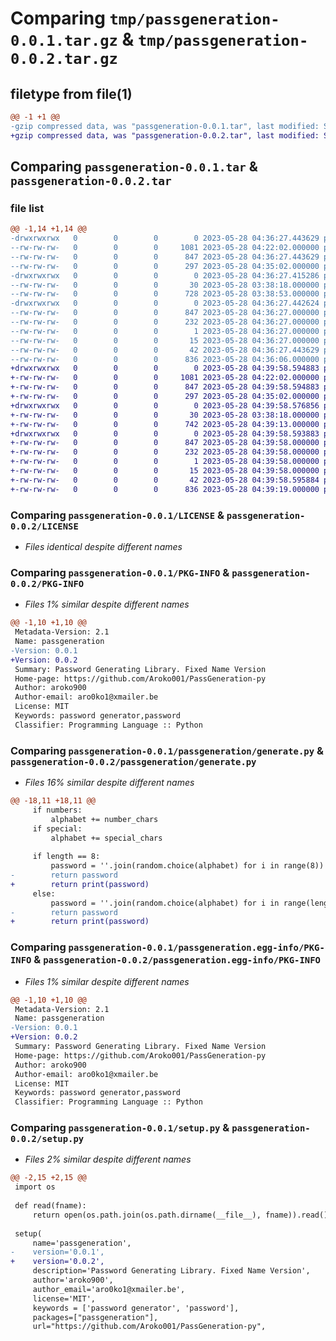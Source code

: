 # Comparing `tmp/passgeneration-0.0.1.tar.gz` & `tmp/passgeneration-0.0.2.tar.gz`

## filetype from file(1)

```diff
@@ -1 +1 @@
-gzip compressed data, was "passgeneration-0.0.1.tar", last modified: Sun May 28 04:36:27 2023, max compression
+gzip compressed data, was "passgeneration-0.0.2.tar", last modified: Sun May 28 04:39:58 2023, max compression
```

## Comparing `passgeneration-0.0.1.tar` & `passgeneration-0.0.2.tar`

### file list

```diff
@@ -1,14 +1,14 @@
-drwxrwxrwx   0        0        0        0 2023-05-28 04:36:27.443629 passgeneration-0.0.1/
--rw-rw-rw-   0        0        0     1081 2023-05-28 04:22:02.000000 passgeneration-0.0.1/LICENSE
--rw-rw-rw-   0        0        0      847 2023-05-28 04:36:27.443629 passgeneration-0.0.1/PKG-INFO
--rw-rw-rw-   0        0        0      297 2023-05-28 04:35:02.000000 passgeneration-0.0.1/README.md
-drwxrwxrwx   0        0        0        0 2023-05-28 04:36:27.415286 passgeneration-0.0.1/passgeneration/
--rw-rw-rw-   0        0        0       30 2023-05-28 03:38:18.000000 passgeneration-0.0.1/passgeneration/__init__.py
--rw-rw-rw-   0        0        0      728 2023-05-28 03:38:53.000000 passgeneration-0.0.1/passgeneration/generate.py
-drwxrwxrwx   0        0        0        0 2023-05-28 04:36:27.442624 passgeneration-0.0.1/passgeneration.egg-info/
--rw-rw-rw-   0        0        0      847 2023-05-28 04:36:27.000000 passgeneration-0.0.1/passgeneration.egg-info/PKG-INFO
--rw-rw-rw-   0        0        0      232 2023-05-28 04:36:27.000000 passgeneration-0.0.1/passgeneration.egg-info/SOURCES.txt
--rw-rw-rw-   0        0        0        1 2023-05-28 04:36:27.000000 passgeneration-0.0.1/passgeneration.egg-info/dependency_links.txt
--rw-rw-rw-   0        0        0       15 2023-05-28 04:36:27.000000 passgeneration-0.0.1/passgeneration.egg-info/top_level.txt
--rw-rw-rw-   0        0        0       42 2023-05-28 04:36:27.443629 passgeneration-0.0.1/setup.cfg
--rw-rw-rw-   0        0        0      836 2023-05-28 04:36:06.000000 passgeneration-0.0.1/setup.py
+drwxrwxrwx   0        0        0        0 2023-05-28 04:39:58.594883 passgeneration-0.0.2/
+-rw-rw-rw-   0        0        0     1081 2023-05-28 04:22:02.000000 passgeneration-0.0.2/LICENSE
+-rw-rw-rw-   0        0        0      847 2023-05-28 04:39:58.594883 passgeneration-0.0.2/PKG-INFO
+-rw-rw-rw-   0        0        0      297 2023-05-28 04:35:02.000000 passgeneration-0.0.2/README.md
+drwxrwxrwx   0        0        0        0 2023-05-28 04:39:58.576856 passgeneration-0.0.2/passgeneration/
+-rw-rw-rw-   0        0        0       30 2023-05-28 03:38:18.000000 passgeneration-0.0.2/passgeneration/__init__.py
+-rw-rw-rw-   0        0        0      742 2023-05-28 04:39:13.000000 passgeneration-0.0.2/passgeneration/generate.py
+drwxrwxrwx   0        0        0        0 2023-05-28 04:39:58.593883 passgeneration-0.0.2/passgeneration.egg-info/
+-rw-rw-rw-   0        0        0      847 2023-05-28 04:39:58.000000 passgeneration-0.0.2/passgeneration.egg-info/PKG-INFO
+-rw-rw-rw-   0        0        0      232 2023-05-28 04:39:58.000000 passgeneration-0.0.2/passgeneration.egg-info/SOURCES.txt
+-rw-rw-rw-   0        0        0        1 2023-05-28 04:39:58.000000 passgeneration-0.0.2/passgeneration.egg-info/dependency_links.txt
+-rw-rw-rw-   0        0        0       15 2023-05-28 04:39:58.000000 passgeneration-0.0.2/passgeneration.egg-info/top_level.txt
+-rw-rw-rw-   0        0        0       42 2023-05-28 04:39:58.595884 passgeneration-0.0.2/setup.cfg
+-rw-rw-rw-   0        0        0      836 2023-05-28 04:39:19.000000 passgeneration-0.0.2/setup.py
```

### Comparing `passgeneration-0.0.1/LICENSE` & `passgeneration-0.0.2/LICENSE`

 * *Files identical despite different names*

### Comparing `passgeneration-0.0.1/PKG-INFO` & `passgeneration-0.0.2/PKG-INFO`

 * *Files 1% similar despite different names*

```diff
@@ -1,10 +1,10 @@
 Metadata-Version: 2.1
 Name: passgeneration
-Version: 0.0.1
+Version: 0.0.2
 Summary: Password Generating Library. Fixed Name Version
 Home-page: https://github.com/Aroko001/PassGeneration-py
 Author: aroko900
 Author-email: aro0ko1@xmailer.be
 License: MIT
 Keywords: password generator,password
 Classifier: Programming Language :: Python
```

### Comparing `passgeneration-0.0.1/passgeneration/generate.py` & `passgeneration-0.0.2/passgeneration/generate.py`

 * *Files 16% similar despite different names*

```diff
@@ -18,11 +18,11 @@
     if numbers:
         alphabet += number_chars
     if special:
         alphabet += special_chars
     
     if length == 8:
         password = ''.join(random.choice(alphabet) for i in range(8))
-        return password
+        return print(password)
     else:
         password = ''.join(random.choice(alphabet) for i in range(length))
-        return password
+        return print(password)
```

### Comparing `passgeneration-0.0.1/passgeneration.egg-info/PKG-INFO` & `passgeneration-0.0.2/passgeneration.egg-info/PKG-INFO`

 * *Files 1% similar despite different names*

```diff
@@ -1,10 +1,10 @@
 Metadata-Version: 2.1
 Name: passgeneration
-Version: 0.0.1
+Version: 0.0.2
 Summary: Password Generating Library. Fixed Name Version
 Home-page: https://github.com/Aroko001/PassGeneration-py
 Author: aroko900
 Author-email: aro0ko1@xmailer.be
 License: MIT
 Keywords: password generator,password
 Classifier: Programming Language :: Python
```

### Comparing `passgeneration-0.0.1/setup.py` & `passgeneration-0.0.2/setup.py`

 * *Files 2% similar despite different names*

```diff
@@ -2,15 +2,15 @@
 import os
 
 def read(fname):
     return open(os.path.join(os.path.dirname(__file__), fname)).read()
 
 setup(
     name='passgeneration',
-    version='0.0.1',
+    version='0.0.2',
     description='Password Generating Library. Fixed Name Version',
     author='aroko900',
     author_email='aro0ko1@xmailer.be',
     license='MIT',
     keywords = ['password generator', 'password'],
     packages=["passgeneration"],
     url="https://github.com/Aroko001/PassGeneration-py",
```

